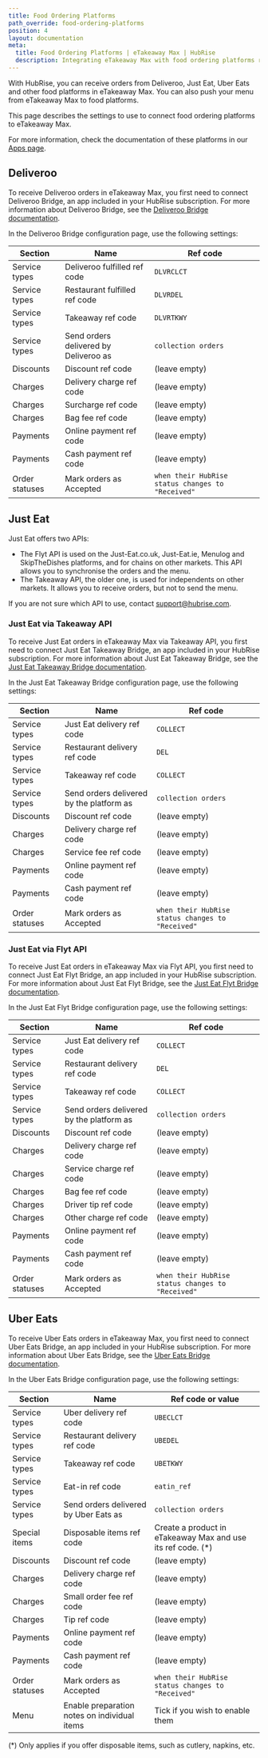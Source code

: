 ```yaml
---
title: Food Ordering Platforms
path_override: food-ordering-platforms
position: 4
layout: documentation
meta:
  title: Food Ordering Platforms | eTakeaway Max | HubRise
  description: Integrating eTakeaway Max with food ordering platforms requires you to specify particular ref codes in the configuration page of the delivery platform bridge.
---
```


With HubRise, you can receive orders from Deliveroo, Just Eat, Uber Eats and other food platforms in eTakeaway Max. You can also push your menu from eTakeaway Max to food platforms.

This page describes the settings to use to connect food ordering platforms to eTakeaway Max.

For more information, check the documentation of these platforms in our [Apps page](/apps/food-ordering-platforms).

## Deliveroo

To receive Deliveroo orders in eTakeaway Max, you first need to connect Deliveroo Bridge, an app included in your HubRise subscription. For more information about Deliveroo Bridge, see the [Deliveroo Bridge documentation](/apps/deliveroo/overview).

In the Deliveroo Bridge configuration page, use the following settings:

| Section        | Name                                  | Ref code                                          |
| -------------- | ------------------------------------- | ------------------------------------------------- |
| Service types  | Deliveroo fulfilled ref code          | `DLVRCLCT`                                        |
| Service types  | Restaurant fulfilled ref code         | `DLVRDEL`                                         |
| Service types  | Takeaway ref code                     | `DLVRTKWY`                                        |
| Service types  | Send orders delivered by Deliveroo as | `collection orders`                               |
| Discounts      | Discount ref code                     | (leave empty)                                     |
| Charges        | Delivery charge ref code              | (leave empty)                                     |
| Charges        | Surcharge ref code                    | (leave empty)                                     |
| Charges        | Bag fee ref code                      | (leave empty)                                     |
| Payments       | Online payment ref code               | (leave empty)                                     |
| Payments       | Cash payment ref code                 | (leave empty)                                     |
| Order statuses | Mark orders as Accepted               | `when their HubRise status changes to "Received"` |

## Just Eat

Just Eat offers two APIs:

- The Flyt API is used on the Just-Eat.co.uk, Just-Eat.ie, Menulog and SkipTheDishes platforms, and for chains on other markets. This API allows you to synchronise the orders and the menu.
- The Takeaway API, the older one, is used for independents on other markets. It allows you to receive orders, but not to send the menu.

If you are not sure which API to use, contact support@hubrise.com.

### Just Eat via Takeaway API

To receive Just Eat orders in eTakeaway Max via Takeaway API, you first need to connect Just Eat Takeaway Bridge, an app included in your HubRise subscription. For more information about Just Eat Takeaway Bridge, see the [Just Eat Takeaway Bridge documentation](/apps/just-eat-takeaway/overview).

In the Just Eat Takeaway Bridge configuration page, use the following settings:

| Section        | Name                                     | Ref code                                          |
| -------------- | ---------------------------------------- | ------------------------------------------------- |
| Service types  | Just Eat delivery ref code               | `COLLECT`                                         |
| Service types  | Restaurant delivery ref code             | `DEL`                                             |
| Service types  | Takeaway ref code                        | `COLLECT`                                         |
| Service types  | Send orders delivered by the platform as | `collection orders`                               |
| Discounts      | Discount ref code                        | (leave empty)                                     |
| Charges        | Delivery charge ref code                 | (leave empty)                                     |
| Charges        | Service fee ref code                     | (leave empty)                                     |
| Payments       | Online payment ref code                  | (leave empty)                                     |
| Payments       | Cash payment ref code                    | (leave empty)                                     |
| Order statuses | Mark orders as Accepted                  | `when their HubRise status changes to "Received"` |

### Just Eat via Flyt API

To receive Just Eat orders in eTakeaway Max via Flyt API, you first need to connect Just Eat Flyt Bridge, an app included in your HubRise subscription. For more information about Just Eat Flyt Bridge, see the [Just Eat Flyt Bridge documentation](/apps/just-eat-flyt/overview).

In the Just Eat Flyt Bridge configuration page, use the following settings:

| Section        | Name                                     | Ref code                                          |
| -------------- | ---------------------------------------- | ------------------------------------------------- |
| Service types  | Just Eat delivery ref code               | `COLLECT`                                         |
| Service types  | Restaurant delivery ref code             | `DEL`                                             |
| Service types  | Takeaway ref code                        | `COLLECT`                                         |
| Service types  | Send orders delivered by the platform as | `collection orders`                               |
| Discounts      | Discount ref code                        | (leave empty)                                     |
| Charges        | Delivery charge ref code                 | (leave empty)                                     |
| Charges        | Service charge ref code                  | (leave empty)                                     |
| Charges        | Bag fee ref code                         | (leave empty)                                     |
| Charges        | Driver tip ref code                      | (leave empty)                                     |
| Charges        | Other charge ref code                    | (leave empty)                                     |
| Payments       | Online payment ref code                  | (leave empty)                                     |
| Payments       | Cash payment ref code                    | (leave empty)                                     |
| Order statuses | Mark orders as Accepted                  | `when their HubRise status changes to "Received"` |

## Uber Eats

To receive Uber Eats orders in eTakeaway Max, you first need to connect Uber Eats Bridge, an app included in your HubRise subscription. For more information about Uber Eats Bridge, see the [Uber Eats Bridge documentation](/apps/uber-eats/overview).

In the Uber Eats Bridge configuration page, use the following settings:

| Section        | Name                                         | Ref code or value                                            |
| -------------- | -------------------------------------------- | ------------------------------------------------------------ |
| Service types  | Uber delivery ref code                       | `UBECLCT`                                                    |
| Service types  | Restaurant delivery ref code                 | `UBEDEL`                                                     |
| Service types  | Takeaway ref code                            | `UBETKWY`                                                    |
| Service types  | Eat-in ref code                              | `eatin_ref`                                                  |
| Service types  | Send orders delivered by Uber Eats as        | `collection orders`                                          |
| Special items  | Disposable items ref code                    | Create a product in eTakeaway Max and use its ref code. (\*) |
| Discounts      | Discount ref code                            | (leave empty)                                                |
| Charges        | Delivery charge ref code                     | (leave empty)                                                |
| Charges        | Small order fee ref code                     | (leave empty)                                                |
| Charges        | Tip ref code                                 | (leave empty)                                                |
| Payments       | Online payment ref code                      | (leave empty)                                                |
| Payments       | Cash payment ref code                        | (leave empty)                                                |
| Order statuses | Mark orders as Accepted                      | `when their HubRise status changes to "Received"`            |
| Menu           | Enable preparation notes on individual items | Tick if you wish to enable them                              |

(\*) Only applies if you offer disposable items, such as cutlery, napkins, etc.
